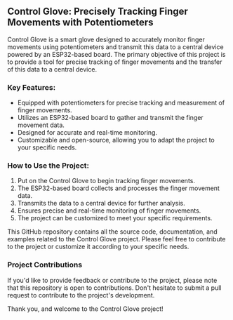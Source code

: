 ## Control Glove: Precisely Tracking Finger Movements with Potentiometers

Control Glove is a smart glove designed to accurately monitor finger movements using potentiometers and transmit this data to a central device powered by an ESP32-based board. The primary objective of this project is to provide a tool for precise tracking of finger movements and the transfer of this data to a central device.

### Key Features:
- Equipped with potentiometers for precise tracking and measurement of finger movements.
- Utilizes an ESP32-based board to gather and transmit the finger movement data.
- Designed for accurate and real-time monitoring.
- Customizable and open-source, allowing you to adapt the project to your specific needs.

### How to Use the Project:
1. Put on the Control Glove to begin tracking finger movements.
2. The ESP32-based board collects and processes the finger movement data.
3. Transmits the data to a central device for further analysis.
4. Ensures precise and real-time monitoring of finger movements.
5. The project can be customized to meet your specific requirements.

This GitHub repository contains all the source code, documentation, and examples related to the Control Glove project. Please feel free to contribute to the project or customize it according to your specific needs.

### Project Contributions
If you'd like to provide feedback or contribute to the project, please note that this repository is open to contributions. Don't hesitate to submit a pull request to contribute to the project's development.

Thank you, and welcome to the Control Glove project!
